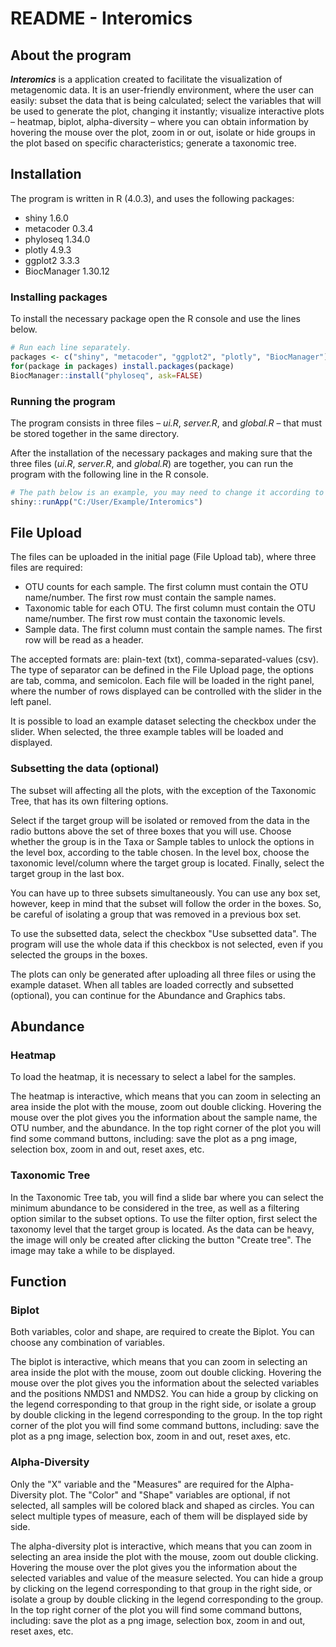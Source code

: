 # README - Interomics

## About the program

***Interomics*** is a application created to facilitate the visualization of metagenomic data. It is an user-friendly environment, where the user can easily: subset the data that is being calculated; select the variables that will be used to generate the plot, changing it instantly; visualize interactive plots – heatmap, biplot, alpha-diversity – where you can obtain information by hovering the mouse over the plot, zoom in or out, isolate or hide groups in the plot based on specific characteristics; generate a taxonomic tree.   

## Installation

The program is written in R (4.0.3), and uses the following packages:

- shiny 1.6.0
- metacoder 0.3.4
- phyloseq 1.34.0
- plotly 4.9.3
- ggplot2 3.3.3
- BiocManager 1.30.12

### Installing packages

To install the necessary package open the R console and use the lines below.

```R
# Run each line separately.
packages <- c("shiny", "metacoder", "ggplot2", "plotly", "BiocManager")
for(package in packages) install.packages(package)
BiocManager::install("phyloseq", ask=FALSE)
```

### Running the program

The program consists in three files – *ui.R*, *server.R*, and *global.R* – that must be stored together in the same directory.

After the installation of the necessary packages and making sure that the three files (*ui.R*, *server.R*, and *global.R*) are together, you can run the program with the following line in the R console.

```R
# The path below is an example, you may need to change it according to where the files are saved. It must point to the whole directory containing the three files mentioned before. 
shiny::runApp("C:/User/Example/Interomics")
```



## File Upload

The files can be uploaded in the initial page (File Upload tab), where three files are required:

- OTU counts for each sample. The first column must contain the OTU name/number. The first row must contain the sample names.
- Taxonomic table for each OTU. The first column must contain the OTU name/number. The first row must contain the taxonomic levels.
- Sample data. The first column must contain the sample names. The first row will be read as a header.

The accepted formats are: plain-text (txt), comma-separated-values (csv). The type of separator can be defined in the File Upload page, the options are tab, comma, and semicolon. Each file will be loaded in the right panel, where the number of rows displayed can be controlled with the slider in the left panel.

It is possible to load an example dataset selecting the checkbox under the slider. When selected, the three example tables will be loaded and displayed.

### Subsetting the data (optional)

The subset will affecting all the plots, with the exception of the Taxonomic Tree, that has its own filtering options.

Select if the target group will be isolated or removed from the data in the radio buttons above the set of three boxes that you will use. Choose whether the group is in the Taxa or Sample tables to unlock the options in the level box, according to the table chosen. In the level box, choose the taxonomic level/column where the target group is located. Finally, select the target group in the last box.

You can have up to three subsets simultaneously. You can use any box set, however, keep in mind that the subset will follow the order in the boxes. So, be careful of isolating a group that was removed in a previous box set.

To use the subsetted data, select the checkbox "Use subsetted data". The program will use the whole data if this checkbox is not selected, even if you selected the groups in the boxes.



The plots can only be generated after uploading all three files or using the example dataset. When all tables are loaded correctly and subsetted (optional), you can continue for the Abundance and Graphics tabs.



## Abundance

### Heatmap

To load the heatmap, it is necessary to select a label for the samples. 

The heatmap is interactive, which means that you can zoom in selecting an area inside the plot with the mouse, zoom out double clicking. Hovering the mouse over the plot gives you the information about the sample name, the OTU number, and the abundance. In the top right corner of the plot you will find some command buttons, including: save the plot as a png image, selection box, zoom in and out, reset axes, etc.

### Taxonomic Tree

In the Taxonomic Tree tab, you will find a slide bar where you can select the minimum abundance to be considered in the tree, as well as a filtering option similar to the subset options. To use the filter option, first select the taxonomy level that the target group is located. As the data can be heavy, the image will only be created after clicking the button "Create tree". The image may take a while to be displayed.

## Function

### Biplot

Both variables, color and shape, are required to create the Biplot. You can choose any combination of variables.

The biplot is interactive, which means that you can zoom in selecting an area inside the plot with the mouse, zoom out double clicking. Hovering the mouse over the plot gives you the information about the selected variables and the positions NMDS1 and NMDS2. You can hide a group by clicking on the legend corresponding to that group in the right side, or isolate a group by double clicking in the legend corresponding to the group. In the top right corner of the plot you will find some command buttons, including: save the plot as a png image, selection box, zoom in and out, reset axes, etc.

### Alpha-Diversity

Only the "X" variable and the "Measures" are required for the Alpha-Diversity plot. The "Color" and "Shape" variables are optional, if not selected, all samples will be colored black and shaped as circles. You can select multiple types of measure, each of them will be displayed side by side.

The alpha-diversity plot is interactive, which means that you can zoom in selecting an area inside the plot with the mouse, zoom out double clicking. Hovering the mouse over the plot gives you the information about the selected variables and value of the measure selected. You can hide a group by clicking on the legend corresponding to that group in the right side, or isolate a group by double clicking in the legend corresponding to the group. In the top right corner of the plot you will find some command buttons, including: save the plot as a png image, selection box, zoom in and out, reset axes, etc.